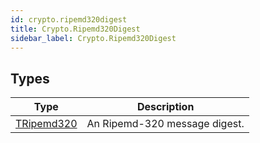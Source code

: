 ```yaml
---
id: crypto.ripemd320digest
title: Crypto.Ripemd320Digest
sidebar_label: Crypto.Ripemd320Digest
---
```



## Types
| Type | Description |
|---|---|
| [TRipemd320](../../crypto/crypto.ripemd320digest/tripemd320) | An Ripemd-320 message digest. |


